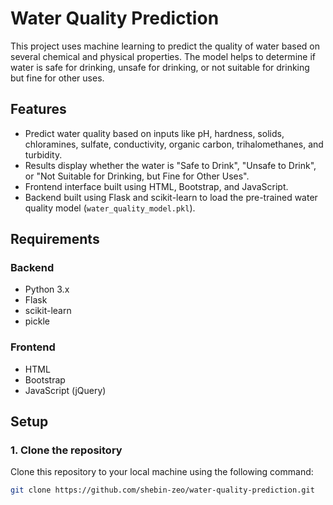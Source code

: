 # Water Quality Prediction

This project uses machine learning to predict the quality of water based on several chemical and physical properties. The model helps to determine if water is safe for drinking, unsafe for drinking, or not suitable for drinking but fine for other uses. 

## Features
- Predict water quality based on inputs like pH, hardness, solids, chloramines, sulfate, conductivity, organic carbon, trihalomethanes, and turbidity.
- Results display whether the water is "Safe to Drink", "Unsafe to Drink", or "Not Suitable for Drinking, but Fine for Other Uses".
- Frontend interface built using HTML, Bootstrap, and JavaScript.
- Backend built using Flask and scikit-learn to load the pre-trained water quality model (`water_quality_model.pkl`).

## Requirements

### Backend
- Python 3.x
- Flask
- scikit-learn
- pickle

### Frontend
- HTML
- Bootstrap
- JavaScript (jQuery)

## Setup

### 1. Clone the repository
Clone this repository to your local machine using the following command:

```bash
git clone https://github.com/shebin-zeo/water-quality-prediction.git
